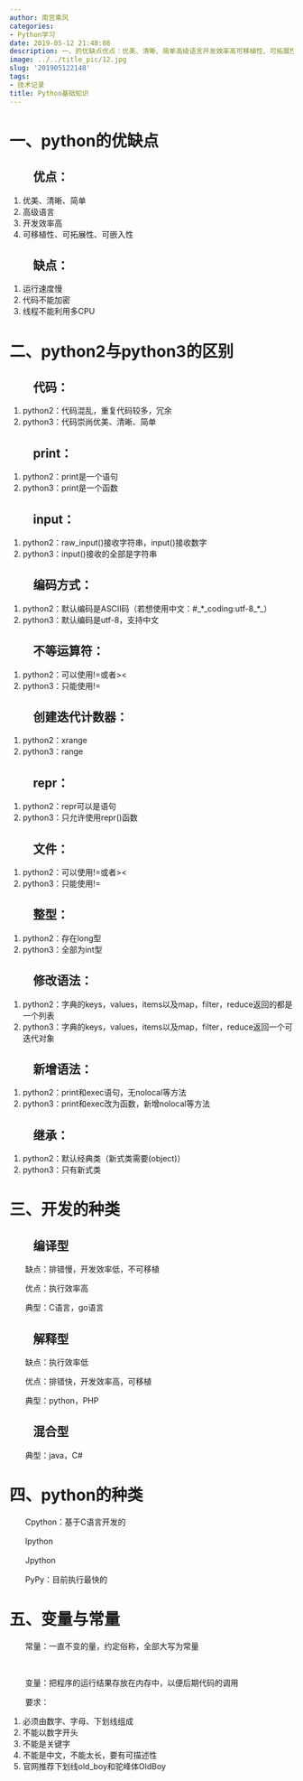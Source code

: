 ```yaml
---
author: 南宫乘风
categories:
- Python学习
date: 2019-05-12 21:48:08
description: 一、的优缺点优点：优美、清晰、简单高级语言开发效率高可移植性、可拓展性、可嵌入性缺点：运行速度慢代码不能加密线程不能利用多二、与的区别代码：：代码混乱，重复代码较多，冗余：代码崇尚优美、清晰、简单：：。。。。。。。
image: ../../title_pic/12.jpg
slug: '201905122148'
tags:
- 技术记录
title: Python基础知识
---
```


<!--more-->

# 一、python的优缺点

## 　　优点：

1.  优美、清晰、简单
2.  高级语言
3.  开发效率高
4.  可移植性、可拓展性、可嵌入性

## 　　缺点：

1.  运行速度慢
2.  代码不能加密
3.  线程不能利用多CPU

# 二、python2与python3的区别

## 　　代码：

1.  python2：代码混乱，重复代码较多，冗余
2.  python3：代码崇尚优美、清晰、简单

## 　　print：

1.  python2：print是一个语句
2.  python3：print是一个函数

## 　　input：

1.  python2：raw\_input\(\)接收字符串，input\(\)接收数字
2.  python3：input\(\)接收的全部是字符串

## 　　编码方式：

1.  python2：默认编码是ASCII码（若想使用中文：#\_\*\_coding:utf-8\_\*\_）
2.  python3：默认编码是utf-8，支持中文

## 　　不等运算符：

1.  python2：可以使用\!=或者>\<
2.  python3：只能使用\!=

## 　　创建迭代计数器：

1.  python2：xrange
2.  python3：range

## 　　repr：

1.  python2：repr可以是语句
2.  python3：只允许使用repr\(\)函数

## 　　文件：

1.  python2：可以使用\!=或者>\<
2.  python3：只能使用\!=

## 　　整型：

1.  python2：存在long型
2.  python3：全部为int型

## 　　修改语法：

1.  python2：字典的keys，values，items以及map，filter，reduce返回的都是一个列表
2.  python3：字典的keys，values，items以及map，filter，reduce返回一个可迭代对象

## 　　新增语法：

1.  python2：print和exec语句，无nolocal等方法
2.  python3：print和exec改为函数，新增nolocal等方法

## 　　继承：

1.  python2：默认经典类（新式类需要\(object\)）
2.  python3：只有新式类

# 三、开发的种类

## 　　编译型

　　缺点：排错慢，开发效率低，不可移植

　　优点：执行效率高

　　典型：C语言，go语言

## 　　解释型

　　缺点：执行效率低

　　优点：排错快，开发效率高，可移植

　　典型：python，PHP

## 　　混合型

　　典型：java，C#

# 四、python的种类

　　Cpython：基于C语言开发的

　　lpython

　　Jpython

　　PyPy：目前执行最快的

# 五、变量与常量

　　常量：一直不变的量，约定俗称，全部大写为常量

 

　　变量：把程序的运行结果存放在内存中，以便后期代码的调用

　　要求：

1.  必须由数字、字母、下划线组成
2.  不能以数字开头
3.  不能是关键字
4.  不能是中文，不能太长，要有可描述性
5.  官网推荐下划线old\_boy和驼峰体OldBoy